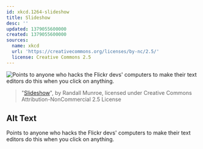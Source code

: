 ```yaml
---
id: xkcd.1264-slideshow
title: Slideshow
desc: ''
updated: 1379055600000
created: 1379055600000
sources:
  name: xkcd
  url: 'https://creativecommons.org/licenses/by-nc/2.5/'
  license: Creative Commons 2.5
---
```

![Points to anyone who hacks the Flickr devs' computers to make their text editors do this when you click on anything.](https://imgs.xkcd.com/comics/slideshow.gif)
> "[Slideshow](https://xkcd.com/1264/)", by Randall Munroe, licensed under Creative Commons Attribution-NonCommercial 2.5 License

## Alt Text
Points to anyone who hacks the Flickr devs' computers to make their text editors do this when you click on anything.
